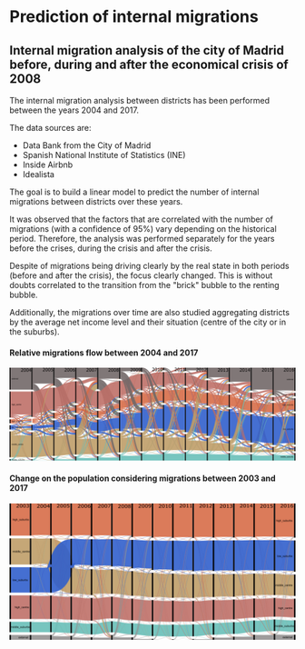 # Prediction of internal migrations
## Internal migration analysis of the city of Madrid before, during and after the economical crisis of 2008

The internal migration analysis between districts has been performed between the years 2004 and 2017.

The data sources are:

* Data Bank from the City of Madrid
* Spanish National Institute of Statistics (INE)
* Inside Airbnb
* Idealista

The goal is to build a linear model to predict the number of internal migrations between districts over these years.

It was observed that the factors that are correlated with the number of migrations (with a confidence of 95%) vary depending on the historical period. Therefore, the analysis was performed separately for the years before the crises, during the crisis and after the crisis.

Despite of migrations being driving clearly by the real state in both periods (before and after the crisis), the focus clearly changed. This is without doubts correlated to the transition from the "brick" bubble to the renting bubble.

Additionally, the migrations over time are also studied aggregating districts by the average net income level and their situation (centre of the city or in the suburbs).

#### Relative migrations flow between 2004 and 2017
![Relative migrations flow between 2004 and 2017](img/relative_migrations.png?raw=true "Title")

#### Change on the population considering migrations between 2003 and 2017
![Change on the population considering migrations between 2003 and 2017](img/absolute_migrations.png?raw=true "Title")
